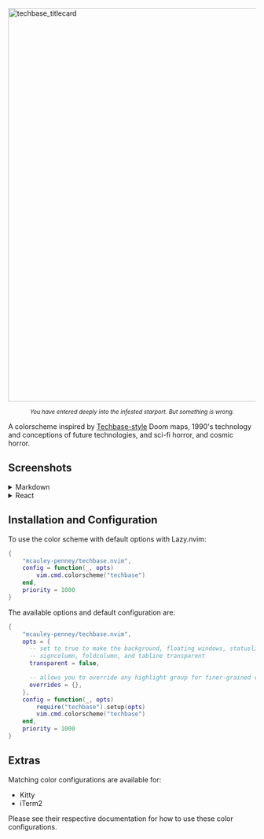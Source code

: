 <img width="1600" height="800" alt="techbase_titlecard" src="https://github.com/user-attachments/assets/3efa3036-3556-42e0-805c-fdcbd3120b1c" />


<p align="center">
<sub><i>You have entered deeply into the infested starport. But something is wrong.</i></sub>
</p>

A colorscheme inspired by [Techbase-style](https://doomwiki.org/wiki/Techbase_map) Doom maps, 1990's technology and conceptions of future technologies, and sci-fi horror, and cosmic horror.

## Screenshots

<details>
<summary>Markdown</summary>

<img width="2370" height="1673" alt="techbase-markdown" src="https://github.com/user-attachments/assets/98cfec31-039b-4916-a661-8cd5ca451601" />

</details>

<details>
<summary>React</summary>

<img width="2242" height="1690" alt="techbase-react" src="https://github.com/user-attachments/assets/cd31475d-8719-4f48-8e24-8b8dc7cba51e" />

</details>

## Installation and Configuration

To use the color scheme with default options with Lazy.nvim:

```lua
{
    "mcauley-penney/techbase.nvim",
    config = function(_, opts)
        vim.cmd.colorscheme("techbase")
    end,
    priority = 1000
}
```

The available options and default configuration are:

```lua
{
    "mcauley-penney/techbase.nvim",
    opts = {
      -- set to true to make the background, floating windows, statusline,
      -- signcolumn, foldcolumn, and tabline transparent
      transparent = false,

      -- allows you to override any highlight group for finer-grained control
      overrides = {},
    },
    config = function(_, opts)
        require("techbase").setup(opts)
        vim.cmd.colorscheme("techbase")
    end,
    priority = 1000
}
```

## Extras

Matching color configurations are available for:

- Kitty
- iTerm2

Please see their respective documentation for how to use these color configurations.

